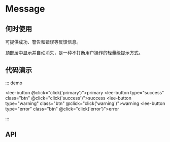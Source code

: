 # Message

## 何时使用

可提供成功、警告和错误等反馈信息。

顶部居中显示并自动消失，是一种不打断用户操作的轻量级提示方式。

## 代码演示

::: demo

<lee-button @click="click('primary')">primary</lee-button>
<lee-button type="success" class="btn" @click="click('success')">success</lee-button>
<lee-button type="warning" class="btn" @click="click('warning')">warning</lee-button>
<lee-button type="error" class="btn" @click="click('error')">error</lee-button>

<script>
import Vue from 'vue'
import UI from '../../.vuepress/components/index.js'
Vue.use(UI)
export default {
  methods: {
    click(type){
      this.$message({
        type: type,
        message: '这是一条提示消息'
      })
    }
  }
}
</script>

:::

## API